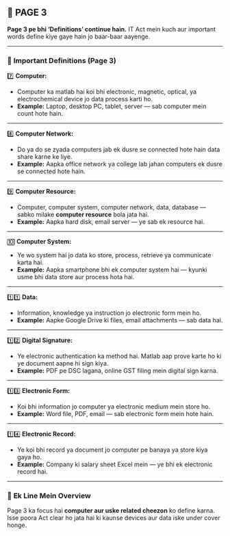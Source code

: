 ## 📄 **PAGE 3**

**Page 3 pe bhi ‘Definitions’ continue hain.**
IT Act mein kuch aur important words define kiye gaye hain jo baar-baar aayenge.

---

### 🔑 **Important Definitions (Page 3)**

7️⃣ **Computer:**

* Computer ka matlab hai koi bhi electronic, magnetic, optical, ya electrochemical device jo data process karti ho.
* **Example:** Laptop, desktop PC, tablet, server — sab computer mein count hote hain.

---

8️⃣ **Computer Network:**

* Do ya do se zyada computers jab ek dusre se connected hote hain data share karne ke liye.
* **Example:** Aapka office network ya college lab jahan computers ek dusre se connected hote hain.

---

9️⃣ **Computer Resource:**

* Computer, computer system, computer network, data, database — sabko milake **computer resource** bola jata hai.
* **Example:** Aapka hard disk, email server — ye sab ek resource hai.

---

🔟 **Computer System:**

* Ye wo system hai jo data ko store, process, retrieve ya communicate karta hai.
* **Example:** Aapka smartphone bhi ek computer system hai — kyunki usme bhi data store aur process hota hai.

---

1️⃣1️⃣ **Data:**

* Information, knowledge ya instruction jo electronic form mein ho.
* **Example:** Aapke Google Drive ki files, email attachments — sab data hai.

---

1️⃣2️⃣ **Digital Signature:**

* Ye electronic authentication ka method hai. Matlab aap prove karte ho ki ye document aapne hi sign kiya.
* **Example:** PDF pe DSC lagana, online GST filing mein digital sign karna.

---

1️⃣3️⃣ **Electronic Form:**

* Koi bhi information jo computer ya electronic medium mein store ho.
* **Example:** Word file, PDF, email — sab electronic form mein hote hain.

---

1️⃣4️⃣ **Electronic Record:**

* Ye koi bhi record ya document jo computer pe banaya ya store kiya gaya ho.
* **Example:** Company ki salary sheet Excel mein — ye bhi ek electronic record hai.

---

### 📌 **Ek Line Mein Overview**

Page 3 ka focus hai **computer aur uske related cheezon** ko define karna.
Isse poora Act clear ho jata hai ki kaunse devices aur data iske under cover honge.
